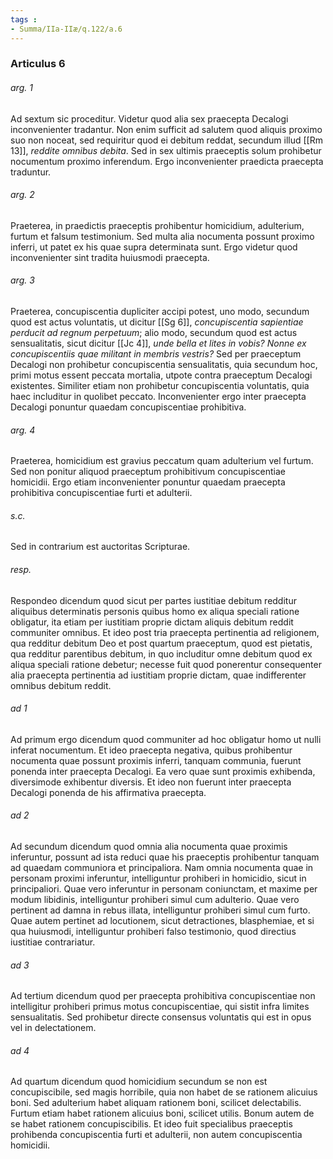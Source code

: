 ```yaml
---
tags : 
- Summa/IIa-IIæ/q.122/a.6
---
```


### Articulus 6

###### arg. 1
Ad sextum sic proceditur. Videtur quod alia sex praecepta Decalogi inconvenienter tradantur. Non enim sufficit ad salutem quod aliquis proximo suo non noceat, sed requiritur quod ei debitum reddat, secundum illud [[Rm 13]], *reddite omnibus debita*. Sed in sex ultimis praeceptis solum prohibetur nocumentum proximo inferendum. Ergo inconvenienter praedicta praecepta traduntur.

###### arg. 2
Praeterea, in praedictis praeceptis prohibentur homicidium, adulterium, furtum et falsum testimonium. Sed multa alia nocumenta possunt proximo inferri, ut patet ex his quae supra determinata sunt. Ergo videtur quod inconvenienter sint tradita huiusmodi praecepta.

###### arg. 3
Praeterea, concupiscentia dupliciter accipi potest, uno modo, secundum quod est actus voluntatis, ut dicitur [[Sg 6]], *concupiscentia sapientiae perducit ad regnum perpetuum*; alio modo, secundum quod est actus sensualitatis, sicut dicitur [[Jc 4]], *unde bella et lites in vobis? Nonne ex concupiscentiis quae militant in membris vestris?* Sed per praeceptum Decalogi non prohibetur concupiscentia sensualitatis, quia secundum hoc, primi motus essent peccata mortalia, utpote contra praeceptum Decalogi existentes. Similiter etiam non prohibetur concupiscentia voluntatis, quia haec includitur in quolibet peccato. Inconvenienter ergo inter praecepta Decalogi ponuntur quaedam concupiscentiae prohibitiva.

###### arg. 4
Praeterea, homicidium est gravius peccatum quam adulterium vel furtum. Sed non ponitur aliquod praeceptum prohibitivum concupiscentiae homicidii. Ergo etiam inconvenienter ponuntur quaedam praecepta prohibitiva concupiscentiae furti et adulterii.

###### s.c.
Sed in contrarium est auctoritas Scripturae.

###### resp.
Respondeo dicendum quod sicut per partes iustitiae debitum redditur aliquibus determinatis personis quibus homo ex aliqua speciali ratione obligatur, ita etiam per iustitiam proprie dictam aliquis debitum reddit communiter omnibus. Et ideo post tria praecepta pertinentia ad religionem, qua redditur debitum Deo et post quartum praeceptum, quod est pietatis, qua redditur parentibus debitum, in quo includitur omne debitum quod ex aliqua speciali ratione debetur; necesse fuit quod ponerentur consequenter alia praecepta pertinentia ad iustitiam proprie dictam, quae indifferenter omnibus debitum reddit.

###### ad 1
Ad primum ergo dicendum quod communiter ad hoc obligatur homo ut nulli inferat nocumentum. Et ideo praecepta negativa, quibus prohibentur nocumenta quae possunt proximis inferri, tanquam communia, fuerunt ponenda inter praecepta Decalogi. Ea vero quae sunt proximis exhibenda, diversimode exhibentur diversis. Et ideo non fuerunt inter praecepta Decalogi ponenda de his affirmativa praecepta.

###### ad 2
Ad secundum dicendum quod omnia alia nocumenta quae proximis inferuntur, possunt ad ista reduci quae his praeceptis prohibentur tanquam ad quaedam communiora et principaliora. Nam omnia nocumenta quae in personam proximi inferuntur, intelliguntur prohiberi in homicidio, sicut in principaliori. Quae vero inferuntur in personam coniunctam, et maxime per modum libidinis, intelliguntur prohiberi simul cum adulterio. Quae vero pertinent ad damna in rebus illata, intelliguntur prohiberi simul cum furto. Quae autem pertinet ad locutionem, sicut detractiones, blasphemiae, et si qua huiusmodi, intelliguntur prohiberi falso testimonio, quod directius iustitiae contrariatur.

###### ad 3
Ad tertium dicendum quod per praecepta prohibitiva concupiscentiae non intelligitur prohiberi primus motus concupiscentiae, qui sistit infra limites sensualitatis. Sed prohibetur directe consensus voluntatis qui est in opus vel in delectationem.

###### ad 4
Ad quartum dicendum quod homicidium secundum se non est concupiscibile, sed magis horribile, quia non habet de se rationem alicuius boni. Sed adulterium habet aliquam rationem boni, scilicet delectabilis. Furtum etiam habet rationem alicuius boni, scilicet utilis. Bonum autem de se habet rationem concupiscibilis. Et ideo fuit specialibus praeceptis prohibenda concupiscentia furti et adulterii, non autem concupiscentia homicidii.

